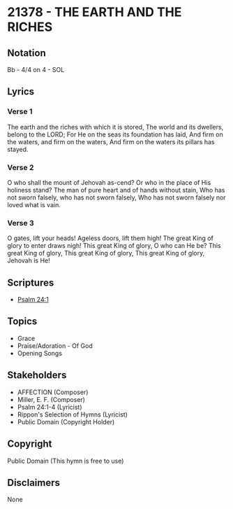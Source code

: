 # 21378 - THE EARTH AND THE RICHES

## Notation

Bb - 4/4 on 4 - SOL

## Lyrics

### Verse 1

The earth and the riches with which it is stored, The world and its dwellers, belong to the LORD; For He on the seas its foundation has laid, And firm on the waters, and firm on the waters, And firm on the waters its pillars has stayed.

### Verse 2

O who shall the mount of Jehovah as-cend? Or who in the place of His holiness stand? The man of pure heart and of hands without stain, Who has not sworn falsely, who has not sworn falsely, Who has not sworn falsely nor loved what is vain.

### Verse 3

O gates, lift your heads! Ageless doors, lift them high! The great King of glory to enter draws nigh! This great King of glory, O who can He be? This great King of glory, This great King of glory, This great King of glory, Jehovah is He!


## Scriptures

- [Psalm 24:1](https://www.biblegateway.com/passage/?search=Psalm%2024%3A1)

## Topics

- Grace
- Praise/Adoration - Of God
- Opening Songs

## Stakeholders

- AFFECTION (Composer)
- Miller, E. F. (Composer)
- Psalm 24:1-4 (Lyricist)
- Rippon's Selection of Hymns (Lyricist)
- Public Domain (Copyright Holder)

## Copyright

Public Domain
(This hymn is free to use)

## Disclaimers

None

